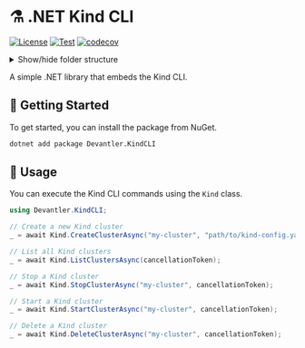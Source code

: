 # ⚗️ .NET Kind CLI

[![License](https://img.shields.io/badge/License-Apache_2.0-blue.svg)](https://opensource.org/licenses/Apache-2.0)
[![Test](https://github.com/devantler/dotnet-kind-cli/actions/workflows/test.yaml/badge.svg)](https://github.com/devantler/dotnet-kind-cli/actions/workflows/test.yaml)
[![codecov](https://codecov.io/gh/devantler/dotnet-kind-cli/graph/badge.svg?token=RhQPb4fE7z)](https://codecov.io/gh/devantler/dotnet-kind-cli)

<details>
  <summary>Show/hide folder structure</summary>

<!-- readme-tree start -->
```
.
├── .github
│   ├── scripts
│   └── workflows
├── Devantler.KindCLI
│   └── runtimes
│       ├── linux-arm64
│       │   └── native
│       ├── linux-x64
│       │   └── native
│       ├── osx-arm64
│       │   └── native
│       ├── osx-x64
│       │   └── native
│       └── win-x64
│           └── native
└── Devantler.KindCLI.Tests
    ├── KindTests
    └── assets

18 directories
```
<!-- readme-tree end -->

</details>

A simple .NET library that embeds the Kind CLI.

## 🚀 Getting Started

To get started, you can install the package from NuGet.

```bash
dotnet add package Devantler.KindCLI
```

## 📝 Usage

You can execute the Kind CLI commands using the `Kind` class.

```csharp
using Devantler.KindCLI;

// Create a new Kind cluster
_ = await Kind.CreateClusterAsync("my-cluster", "path/to/kind-config.yaml", cancellationToken);

// List all Kind clusters
_ = await Kind.ListClustersAsync(cancellationToken);

// Stop a Kind cluster
_ = await Kind.StopClusterAsync("my-cluster", cancellationToken);

// Start a Kind cluster
_ = await Kind.StartClusterAsync("my-cluster", cancellationToken);

// Delete a Kind cluster
_ = await Kind.DeleteClusterAsync("my-cluster", cancellationToken);
```
